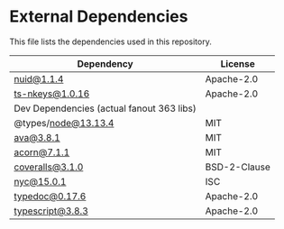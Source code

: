 # External Dependencies

This file lists the dependencies used in this repository.

| Dependency | License |
|-|-|
| nuid@1.1.4 | Apache-2.0 |
| ts-nkeys@1.0.16 | Apache-2.0 |
| Dev Dependencies (actual fanout 363 libs) |  |
| @types/node@13.13.4 | MIT |
| ava@3.8.1 | MIT |
| acorn@7.1.1 | MIT |
| coveralls@3.1.0 | BSD-2-Clause |
| nyc@15.0.1 | ISC |
| typedoc@0.17.6 | Apache-2.0 |
| typescript@3.8.3 | Apache-2.0 |
